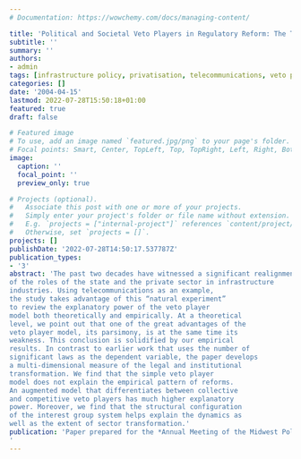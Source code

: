 ```yaml
---
# Documentation: https://wowchemy.com/docs/managing-content/

title: 'Political and Societal Veto Players in Regulatory Reform: The Transformation of Telecommunications in OECD Countries'
subtitle: ''
summary: ''
authors:
- admin
tags: [infrastructure policy, privatisation, telecommunications, veto player theory, corporatism, interest groups, OECD countries]
categories: []
date: '2004-04-15'
lastmod: 2022-07-28T15:50:18+01:00
featured: true
draft: false

# Featured image
# To use, add an image named `featured.jpg/png` to your page's folder.
# Focal points: Smart, Center, TopLeft, Top, TopRight, Left, Right, BottomLeft, Bottom, BottomRight.
image:
  caption: ''
  focal_point: ''
  preview_only: true

# Projects (optional).
#   Associate this post with one or more of your projects.
#   Simply enter your project's folder or file name without extension.
#   E.g. `projects = ["internal-project"]` references `content/project/deep-learning/index.md`.
#   Otherwise, set `projects = []`.
projects: []
publishDate: '2022-07-28T14:50:17.537787Z'
publication_types:
- '3'
abstract: 'The past two decades have witnessed a significant realignment
of the roles of the state and the private sector in infrastructure
industries. Using telecommunications as an example,
the study takes advantage of this “natural experiment”
to review the explanatory power of the veto player
model both theoretically and empirically. At a theoretical
level, we point out that one of the great advantages of the
veto player model, its parsimony, is at the same time its
weakness. This conclusion is solidified by our empirical
results. In contrast to earlier work that uses the number of
significant laws as the dependent variable, the paper develops
a multi-dimensional measure of the legal and institutional
transformation. We find that the simple veto player
model does not explain the empirical pattern of reforms.
An augmented model that differentiates between collective
and competitive veto players has much higher explanatory
power. Moreover, we find that the structural configuration
of the interest group system helps explain the dynamics as
well as the extent of sector transformation.'
publication: 'Paper prepared for the *Annual Meeting of the Midwest Political Science Association*, 15-18 April, Chicago
'
---
```

